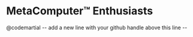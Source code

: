# MetaComputer™ Enthusiasts

@codemartial
-- add a new line with your github handle above this line --
